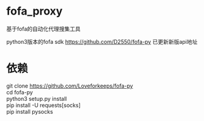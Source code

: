 # fofa_proxy
基于fofa的自动化代理搜集工具

python3版本的fofa sdk https://github.com/D2550/fofa-py 已更新新版api地址
# 依赖  
git clone https://github.com/Loveforkeeps/fofa-py  
cd fofa-py  
python3 setup.py install  
pip install -U requests[socks]  
pip install pysocks  
